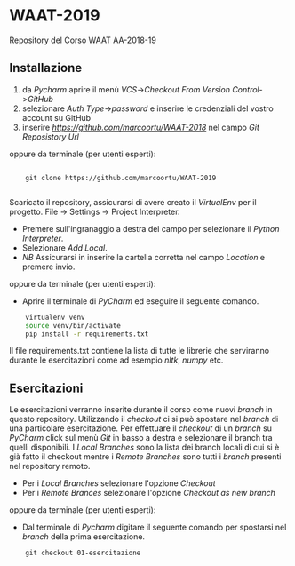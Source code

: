 # WAAT-2019
Repository del Corso WAAT AA-2018-19

## Installazione


1. da _Pycharm_ aprire il menù *VCS*->*Checkout From Version Control*->*GitHub*
2. selezionare _Auth Type_->*password* e inserire le credenziali del vostro account su GitHub 
3. inserire *https://github.com/marcoortu/WAAT-2018*  nel campo *Git Reposistory Url*

oppure da terminale (per utenti esperti):

```git

    git clone https://github.com/marcoortu/WAAT-2019
    
```

Scaricato il repository, assicurarsi di avere creato il *VirtualEnv* per il progetto.
File -> Settings -> Project Interpreter.
- Premere sull'ingranaggio a destra del campo per selezionare il _Python Interpreter_.
- Selezionare _Add Local_.
- *NB* Assicurarsi in inserire la cartella corretta nel campo _Location_ e premere invio.


oppure da terminale (per utenti esperti):
- Aprire il terminale di _PyCharm_ ed eseguire il seguente comando.

```bash
    virtualenv venv
    source venv/bin/activate
    pip install -r requirements.txt
```
Il file requirements.txt contiene la lista di tutte le librerie che serviranno durante le
esercitazioni come ad esempio *nltk*, *numpy* etc.


## Esercitazioni

Le esercitazioni verranno inserite durante il corso come nuovi *branch* in questo repository.
Utilizzando il *checkout* ci si può spostare nel *branch* di una particolare esercitazione.
Per effettuare il *checkout* di un *branch* su _PyCharm_ click sul menù _Git_ in basso a destra e selezionare il branch tra quelli disponibili. I _Local Branches_ sono la lista dei branch locali di cui si è già fatto il checkout mentre i _Remote Branches_ sono tutti i _branch_ presenti nel repository remoto.

- Per i _Local Branches_ selezionare l'opzione _Checkout_
- Per i _Remote Brances_ selezionare l'opzione _Checkout as new branch_

oppure da terminale (per utenti esperti):
- Dal terminale di _Pycharm_ digitare il seguente comando per spostarsi nel *branch* della prima esercitazione.

```git
    git checkout 01-esercitazione
```
